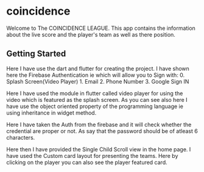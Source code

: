 # coincidence

Welcome to The COINCIDENCE LEAGUE.
This app contains the information about the live score and the player's team as well as there position.

## Getting Started

Here I have use the dart and flutter for creating the project.
I have shown here the Firebase Authentication ie which will allow you to Sign with:
     0. Splash Screen(Video Player)
     1. Email
     2. Phone Number
     3. Google Sign IN

Here I have used the module in flutter called video player for using the video which is featured as the splash screen.
As you can see also here I have use the object oriented property of the programming language ie using inheritance in widget method.

Here I have taken the Auth from the firebase and it will check whether the credential are proper or not.
As say that the password should be of atleast 6 characters.

Here then I have provided the Single Child Scroll view in the home page.
I have used the Custom card layout for presenting the teams.
Here by clicking on the player you can also see the player featured card.
